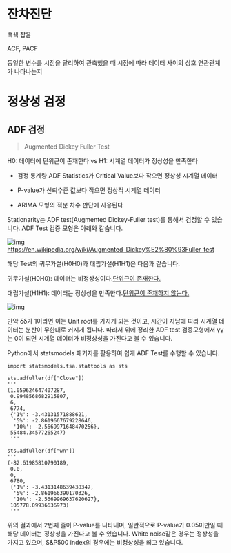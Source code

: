 # 잔차진단



백색 잡음



ACF, PACF

동일한 변수를 시점을 달리하여 관측했을 때 시점에 따라 데이터 사이의 상호 연관관계가 나타나는지





# 정상성 검정

> 



## ADF 검정

>  Augmented Dickey Fuller Test

H0: 데이터에 단위근이 존재한다 vs H1: 시계열 데이터가 정상성을 만족한다

- 검정 통계량 ADF Statistics가 Critical Value보다 작으면 정상성 시계열 데이터

- P-value가 신뢰수준 값보다 작으면 정상적 시계열 데이터 

- ARIMA 모형의 적분 차수 판단에 사용된다

Stationarity는 ADF test(Augmented Dickey-Fuller test)를 통해서 검정할 수 있습니다. ADF Test 검증 모형은 아래와 같습니다.



![img](https://blog.kakaocdn.net/dn/cmB3bp/btqPZIW8nkx/G7w0qnxG3OsPoGONcxkhi1/img.png)https://en.wikipedia.org/wiki/Augmented_Dickey%E2%80%93Fuller_test



 해당 Test의 귀무가설(H0H0)과 대립가설(H1H1)은 다음과 같습니다.

귀무가설(H0H0): 데이터는 비정상성이다.[단위근이 존재한다.](Non-stationary)

대립가설(H1H1): 데이터는 정상성을 만족한다.[단위근이 존재하지 않는다.](Stationary)



![img](https://blog.kakaocdn.net/dn/bDcmfQ/btqP9rs5BuC/ahhU4EOVj520bjOWYAv6N1/img.gif)



만약 δδ가 1이라면 이는 Unit root를 가지게 되는 것이고, 시간이 지남에 따라 시계열 데이터는 분산이 무한대로 커지게 됩니다. 따라서 위에 정리한 ADF test 검증모형에서 γγ는 0이 되면 시계열 데이터가 비정상성을 가진다고 볼 수 있습니다.

Python에서 statsmodels 패키지를 활용하여 쉽게 ADF Test를 수행할 수 있습니다.

```
import statsmodels.tsa.stattools as sts 

sts.adfuller(df["Close"])
'''
(1.059624647407287,
 0.9948568682915807,
 6,
 6774,
 {'1%': -3.43131571888621,
  '5%': -2.8619667679228646,
  '10%': -2.5669971648470256},
 55484.34577265247)
 '''

sts.adfuller(df["wn"])
'''
(-82.61985810790189,
 0.0,
 0,
 6780,
 {'1%': -3.4313148639438347,
  '5%': -2.861966390170326,
  '10%': -2.5669969637620627},
 105778.09936636973)
 '''
```

위의 결과에서 2번째 줄이 P-value를 나타내며, 일반적으로 P-value가 0.05미만일 때 해당 데이터는 정상성을 가진다고 볼 수 있습니다. White noise같은 경우는 정상성을 가지고 있으며, S&P500 index의 경우에는 비정상성을 띄고 있습니다.